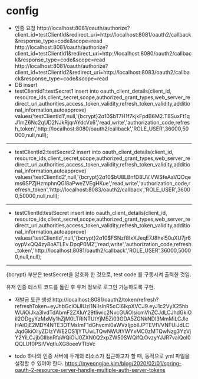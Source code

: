 # config

- 인증 요청
http://localhost:8081/oauth/authorize?client_id=testClientId&redirect_uri=http://localhost:8081/oauth2/callback&response_type=code&scope=read
http://localhost:8081/oauth/authorize?client_id=testClientId1&redirect_uri=http://localhost:8080/oauth2/callback&response_type=code&scope=read
http://localhost:8081/oauth/authorize?client_id=testClientId2&redirect_uri=http://localhost:8083/oauth2/callback&response_type=code&scope=read
- DB insert
- testClientId1:testSecret1
insert into oauth_client_details(client_id, resource_ids,client_secret,scope,authorized_grant_types,web_server_redirect_uri,authorities,access_token_validity,refresh_token_validity,additional_information,autoapprove)
values('testClientId1',null,'{bcrypt}$2a$10$bT7H1f7kjkFpdB6M2.T8SuxFt1qJ1mZ6Nc2qUD2NJkRjqrAYdcVx6','read,write','authorization_code,refresh_token','http://localhost:8080/oauth2/callback','ROLE_USER',36000,50000,null,null);
---
- testClientId2:testSecret2
insert into oauth_client_details(client_id, resource_ids,client_secret,scope,authorized_grant_types,web_server_redirect_uri,authorities,access_token_validity,refresh_token_validity,additional_information,autoapprove)
values('testClientId2',null,'{bcrypt}$2a$10$bU8LBnfD8UV.VWSfeAaVQOqems6SPZjHzmphnQGl8aPweZVEgHKue','read,write','authorization_code,refresh_token','http://localhost:8083/oauth2/callback','ROLE_USER',36000,50000,null,null);
---
- testClientId:testSecret
insert into oauth_client_details(client_id, resource_ids,client_secret,scope,authorized_grant_types,web_server_redirect_uri,authorities,access_token_validity,refresh_token_validity,additional_information,autoapprove)
values('testClientId',null,'{bcrypt}$2a$10$FSNzf8IxXJeqE7J8hxI50uXU7jr6oypVxQQ4zy8oATLEv.DpqP0M2','read,write','authorization_code,refresh_token','http://localhost:8081/oauth2/callback','ROLE_USER',36000,50000,null,null);
---
{bcrypt} 부분은 testSecret을 암호화 한 것으로, test code 를 구동시켜 출력한 것임.


유저 인증 테스트 코드를 돌린 후 유저 정보로 로그인 가능하도록 구현.

- 재발급 토큰 생성
http://localhost:8081/oauth2/token/refresh?refreshToken=eyJhbGciOiJIUzI1NiIsInR5cCI6IkpXVCJ9.eyJ1c2VyX25hbWUiOiJka3lvdTdAbmF2ZXIuY29tIiwic2NvcGUiOlsicmVhZCJdLCJhdGkiOiI2ODgyYzMxMy1hZjM0LTRiNTUtYjM5Zi03ODA5ZGNkNDI3MmMiLCJleHAiOjE2MDY4NTE3OTMsImF1dGhvcml0aWVzIjpbIlJPTEVfVVNFUiJdLCJqdGkiOiIyZDIzYWE2OS1jYTUwLTQwNWUtYWYxMC0zMTQwNzg3YzVjY2YiLCJjbGllbnRfaWQiOiJ0ZXN0Q2xpZW50SWQifQ.OvzyYJJR7vaiQoI0QQLUf0PSIVVqtluXG8oeeVTIbVc


- todo
하나의 인증 서버에 두개의 리소스가 접근하고자 할 때, 동적으로 yml 파일을 설정할 수 있어야 한다.
https://myeongjae.kim/blog/2020/02/01/spring-oauth-2-resource-server-handle-multiple-auth-server-tokens